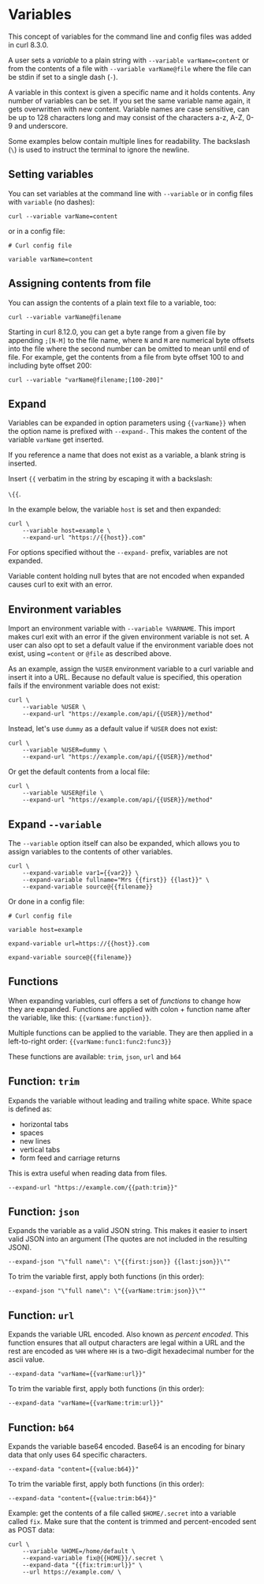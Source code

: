 # Variables

This concept of variables for the command line and config files was added in
curl 8.3.0.

A user sets a *variable* to a plain string with `--variable varName=content` or
from the contents of a file with `--variable varName@file` where the file can be
stdin if set to a single dash (`-`).

A variable in this context is given a specific name and it holds contents. Any
number of variables can be set. If you set the same variable name again, it
gets overwritten with new content. Variable names are case sensitive, can be
up to 128 characters long and may consist of the characters a-z, A-Z, 0-9 and
underscore.

Some examples below contain multiple lines for readability. The backslash
(`\`) is used to instruct the terminal to ignore the newline.

## Setting variables

You can set variables at the command line with `--variable` or in config files
with `variable` (no dashes):

    curl --variable varName=content

or in a config file:

    # Curl config file

    variable varName=content

## Assigning contents from file

You can assign the contents of a plain text file to a variable, too:

    curl --variable varName@filename

Starting in curl 8.12.0, you can get a byte range from a given file by
appending `;[N-M]` to the file name, where `N` and `M` are numerical byte
offsets into the file where the second number can be omitted to mean until end
of file. For example, get the contents from a file from byte offset 100 to and
including byte offset 200:

    curl --variable "varName@filename;[100-200]"

## Expand

Variables can be expanded in option parameters using `{{varName}}` when the
option name is prefixed with `--expand-`. This makes the content of the
variable `varName` get inserted.

If you reference a name that does not exist as a variable, a blank string is
inserted.

Insert `{{` verbatim in the string by escaping it with a backslash:

`\{{`.

In the example below, the variable `host` is set and then expanded:

    curl \ 
        --variable host=example \
        --expand-url "https://{{host}}.com"

For options specified without the `--expand-` prefix, variables are not
expanded.

Variable content holding null bytes that are not encoded when expanded causes
curl to exit with an error.

## Environment variables

Import an environment variable with `--variable %VARNAME`. This import makes curl
exit with an error if the given environment variable is not set. A user can
also opt to set a default value if the environment variable does not exist,
using `=content` or `@file` as described above.

As an example, assign the `%USER` environment variable to a curl
variable and insert it into a URL. Because no default value is specified, this
operation fails if the environment variable does not exist:

    curl \ 
        --variable %USER \
        --expand-url "https://example.com/api/{{USER}}/method"

Instead, let's use `dummy` as a default value if `%USER` does not exist:

    curl \
        --variable %USER=dummy \
        --expand-url "https://example.com/api/{{USER}}/method"

Or get the default contents from a local file:

    curl \
        --variable %USER@file \
        --expand-url "https://example.com/api/{{USER}}/method"

## Expand `--variable`

The `--variable` option itself can also be expanded, which allows you to
assign variables to the contents of other variables.

    curl \
        --expand-variable var1={{var2}} \
        --expand-variable fullname="Mrs {{first}} {{last}}" \
        --expand-variable source@{{filename}}

Or done in a config file:

    # Curl config file

    variable host=example

    expand-variable url=https://{{host}}.com

    expand-variable source@{{filename}}

## Functions

When expanding variables, curl offers a set of *functions* to change how they
are expanded. Functions are applied with colon + function name after the
variable, like this: `{{varName:function}}`.

Multiple functions can be applied to the variable. They are then applied in a
left-to-right order: `{{varName:func1:func2:func3}}`

These functions are available: `trim`, `json`, `url` and `b64`

## Function: `trim`

Expands the variable without leading and trailing white space. White space is defined as: 

* horizontal tabs
* spaces
* new lines
* vertical tabs
* form feed and carriage returns

This is extra useful when reading data from files.

    --expand-url "https://example.com/{{path:trim}}"

## Function: `json`

Expands the variable as a valid JSON string. This makes it easier to insert
valid JSON into an argument (The quotes are not included in the resulting
JSON).

    --expand-json "\"full name\": \"{{first:json}} {{last:json}}\""

To trim the variable first, apply both functions (in this order):

    --expand-json "\"full name\": \"{{varName:trim:json}}\""


## Function: `url`

Expands the variable URL encoded. Also known as *percent encoded*. This
function ensures that all output characters are legal within a URL and the
rest are encoded as `%HH` where `HH` is a two-digit hexadecimal number for the
ascii value.

    --expand-data "varName={{varName:url}}"

To trim the variable first, apply both functions (in this order):

    --expand-data "varName={{varName:trim:url}}"

## Function: `b64`

Expands the variable base64 encoded. Base64 is an encoding for binary data
that only uses 64 specific characters.

    --expand-data "content={{value:b64}}"
    
To trim the variable first, apply both functions (in this order):

    --expand-data "content={{value:trim:b64}}"

Example: get the contents of a file called `$HOME/.secret` into a variable
called `fix`. Make sure that the content is trimmed and percent-encoded sent
as POST data:

    curl \
        --variable %HOME=/home/default \
        --expand-variable fix@{{HOME}}/.secret \
        --expand-data "{{fix:trim:url}}" \
        --url https://example.com/ \
